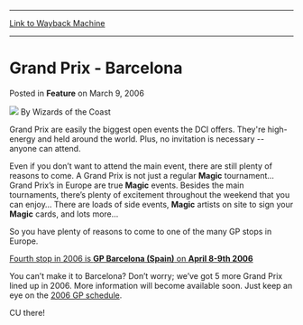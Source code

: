 
---
[Link to Wayback Machine](https://web.archive.org/web/20211027003747/https://magic.wizards.com/en/articles/archive/feature/grand-prix-barcelona-2006-03-09-0)

[_metadata_:author]:- "Wizards of the Coast"
[_metadata_:description]:- "Grand Prix are easily the biggest open events the DCI offers. They're high-energy and held around the world. Plus, no invitation is necessary -- anyone can attend.Even if you don’t want to attend the main event, there are still plenty of reasons to come. A Grand Prix is not just a regular Magic tournament… Grand Prix’s in Europe are true Magic events."
[_metadata_:generator]:- "Drupal 7 (http://drupal.org)"
[_metadata_:node]:- "734161"
[_metadata_:publish_date]:- "2006-03-09"
[_metadata_:source]:- "div-main-content"
[_metadata_:title]:- "Grand Prix - Barcelona"
[_metadata_:wayback_capture_timestamp]:- "2021-10-27 00:37:47"
[_metadata_:wayback_raw_url]:- "https://web.archive.org/web/20211027003747id_/https://magic.wizards.com/en/articles/archive/feature/grand-prix-barcelona-2006-03-09-0"
[_metadata_:wayback_url]:- "https://magic.wizards.com/en/articles/archive/feature/grand-prix-barcelona-2006-03-09-0"
---


Grand Prix - Barcelona
======================



 Posted in **Feature**
 on March 9, 2006 






![](https://media.magic.wizards.com/styles/auth_small/public/images/person/wizards_author.jpg)
By Wizards of the Coast











Grand Prix are easily the biggest open events the DCI offers. They're high-energy and held around the world. Plus, no invitation is necessary -- anyone can attend.

Even if you don’t want to attend the main event, there are still plenty of reasons to come. A Grand Prix is not just a regular **Magic**  tournament… Grand Prix’s in Europe are true **Magic**  events. Besides the main tournaments, there’s plenty of excitement throughout the weekend that you can enjoy… There are loads of side events, **Magic**  artists on site to sign your **Magic**  cards, and lots more…

So you have plenty of reasons to come to one of the many GP stops in Europe.

[Fourth stop in 2006 is **GP Barcelona (Spain)** on **April 8-9th 2006**](http://www.wizards.com/default.asp?x=grandprix/barcelona06/facts)

You can’t make it to Barcelona? Don’t worry; we’ve got 5 more Grand Prix lined up in 2006. More information will become available soon. Just keep an eye on the [2006 GP schedule](http://www.wizards.com/default.asp?x=grandprix/schedule). 

CU there!







